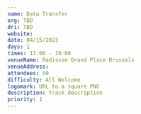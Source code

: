 ```yaml
---
name: Data Transfer
org: TBD
dri: TBD
website: 
date: 04/15/2023
days: 1
times: 17:00 - 19:00
venueName: Radisson Grand Place Brussels
venueAddress: 
attendees: 50
difficulty: All Welcome
logomark: URL to a square PNG
description: Track description
priority: 1
---
```

